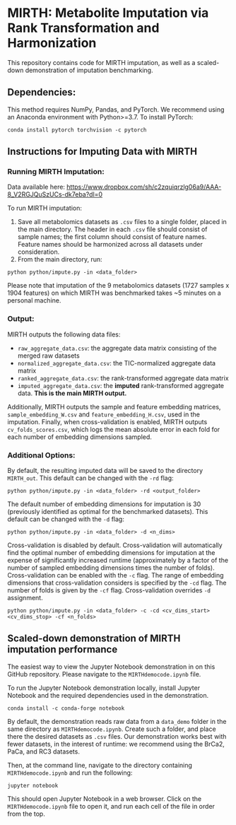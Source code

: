# MIRTH: Metabolite Imputation via Rank Transformation and Harmonization

This repository contains code for MIRTH imputation, as well as a scaled-down demonstration of imputation benchmarking.

## Dependencies:

This method requires NumPy, Pandas, and PyTorch. We recommend using an Anaconda environment with Python>=3.7. To install PyTorch:
```
conda install pytorch torchvision -c pytorch
```
## Instructions for Imputing Data with MIRTH

### Running MIRTH Imputation: 

Data available here: https://www.dropbox.com/sh/c2zquiqrzlg06a9/AAA-8_V2RGJQuSzUCs-dk7eba?dl=0

To run MIRTH imputation:
1) Save all metabolomics datasets as `.csv` files to a single folder, placed in the main directory. The header in each `.csv` file should consist of sample names; the first column should consist of feature names. Feature names should be harmonized across all datasets under consideration.
2) From the main directory, run:
```
python python/impute.py -in <data_folder>
```

Please note that imputation of the 9 metabolomics datasets (1727 samples x 1904 features) on which MIRTH was benchmarked takes ~5 minutes on a personal machine.

### Output:

MIRTH outputs the following data files:
- `raw_aggregate_data.csv`: the aggregate data matrix consisting of the merged raw datasets
- `normalized_aggregate_data.csv`: the TIC-normalized aggregate data matrix
- `ranked_aggregate_data.csv`: the rank-transformed aggregate data matrix
- `imputed_aggregate_data.csv`: the **imputed** rank-transformed aggregate data. **This is the main MIRTH output.**

Additionally, MIRTH outputs the sample and feature embedding matrices, `sample_embedding_W.csv` and `feature_embedding_H.csv`, used in the imputation.
Finally, when cross-validation is enabled, MIRTH outputs `cv_folds_scores.csv`, which logs the mean absolute error in each fold for each number of embedding dimensions sampled.


### Additional Options:

By default, the resulting imputed data will be saved to the directory `MIRTH_out`. This default can be changed with the `-rd` flag:
```
python python/impute.py -in <data_folder> -rd <output_folder>
```
The default number of embedding dimensions for imputation is 30 (previously identified as optimal for the benchmarked datasets). This default can be changed with the `-d` flag:
```
python python/impute.py -in <data_folder> -d <n_dims>
```
Cross-validation is disabled by default. Cross-validation will automatically find the optimal number of embedding dimensions for imputation at the expense of significantly increased runtime (approximately by a factor of the number of sampled embedding dimensions times the number of folds). Cross-validation can be enabled with the `-c` flag. The range of embedding dimensions that cross-validation considers is specified by the `-cd` flag. The number of folds is given by the `-cf` flag. Cross-validation overrides `-d` assignment.
```
python python/impute.py -in <data_folder> -c -cd <cv_dims_start> <cv_dims_stop> -cf <n_folds>
```

## Scaled-down demonstration of MIRTH imputation performance
The easiest way to view the Jupyter Notebook demonstration in on this GitHub repository. Please navigate to the `MIRTHdemocode.ipynb` file.

To run the Jupyter Notebook demonstration locally, install Jupyter Notebook and the required dependencies used in the demonstration.
```
conda install -c conda-forge notebook
```


By default, the demonstration reads raw data from a `data_demo` folder in the same directory as `MIRTHdemocode.ipynb`. Create such a folder, and place there the desired datasets as `.csv` files. Our demonstration works best with fewer datasets, in the interest of runtime: we recommend using the BrCa2, PaCa, and RC3 datasets.

Then, at the command line, navigate to the directory containing `MIRTHdemocode.ipynb` and run the following:
```
jupyter notebook
```
This should open Jupyter Notebook in a web browser. Click on the `MIRTHdemocode.ipynb` file to open it, and run each cell of the file in order from the top.

